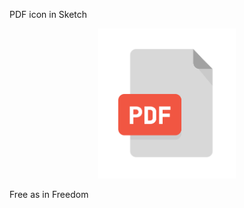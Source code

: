 PDF icon in Sketch

<p align="center">
  <img width="220" height="240" src="PDF.png">
</p>


Free as in Freedom
